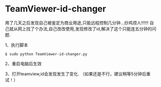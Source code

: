 # TeamViewer-id-changer

用了几天之后发现自己被鉴定为商业用途,只能远程控制几分钟...炒鸡烦人!!!!!!
自己就从网上找了个办法,自己改改使用,发现修改了id,解决了这个只能连五分钟的问题.

1、执行脚本
```
$ sudo python TeamViewer-id-changer.py 
```
2、重启电脑后生效

3、打开teamview,id会发现发生了变化. （如果还是不行，建议稍等5分钟后重试！）
